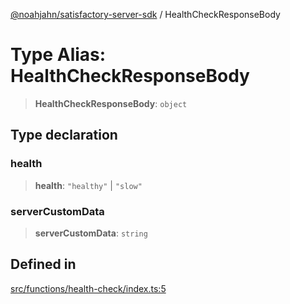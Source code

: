 [@noahjahn/satisfactory-server-sdk](../globals.md) / HealthCheckResponseBody

# Type Alias: HealthCheckResponseBody

> **HealthCheckResponseBody**: `object`

## Type declaration

### health

> **health**: `"healthy"` \| `"slow"`

### serverCustomData

> **serverCustomData**: `string`

## Defined in

[src/functions/health-check/index.ts:5](https://github.com/noahjahn/satisfactory-server-sdk/blob/9fd9914d30250e417f9517f3074b4e24d1ca9dd5/src/functions/health-check/index.ts#L5)
